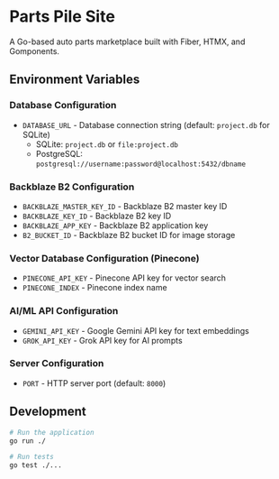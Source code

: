 # Parts Pile Site

A Go-based auto parts marketplace built with Fiber, HTMX, and Gomponents.

## Environment Variables

### Database Configuration
- `DATABASE_URL` - Database connection string (default: `project.db` for SQLite)
  - SQLite: `project.db` or `file:project.db`
  - PostgreSQL: `postgresql://username:password@localhost:5432/dbname`

### Backblaze B2 Configuration
- `BACKBLAZE_MASTER_KEY_ID` - Backblaze B2 master key ID
- `BACKBLAZE_KEY_ID` - Backblaze B2 key ID  
- `BACKBLAZE_APP_KEY` - Backblaze B2 application key
- `B2_BUCKET_ID` - Backblaze B2 bucket ID for image storage

### Vector Database Configuration (Pinecone)
- `PINECONE_API_KEY` - Pinecone API key for vector search
- `PINECONE_INDEX` - Pinecone index name

### AI/ML API Configuration
- `GEMINI_API_KEY` - Google Gemini API key for text embeddings
- `GROK_API_KEY` - Grok API key for AI prompts

### Server Configuration
- `PORT` - HTTP server port (default: `8000`)

## Development

```bash
# Run the application
go run ./

# Run tests
go test ./...
```